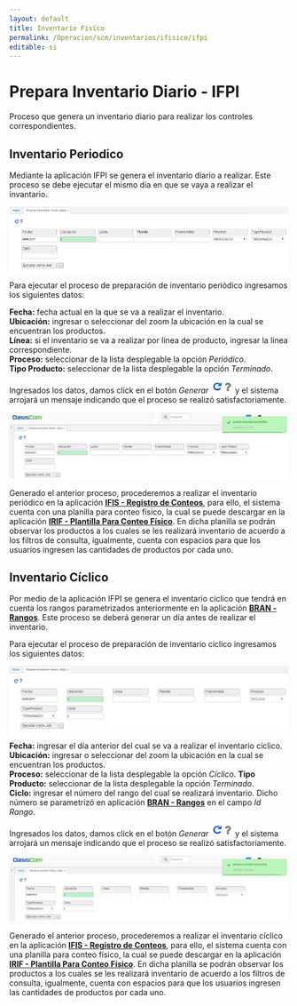```yaml
---
layout: default
title: Inventario Fisico
permalink: /Operacion/scm/inventarios/ifisico/ifpi
editable: si
---
```


# Prepara Inventario Diario - IFPI

Proceso que genera un inventario diario para realizar los controles correspondientes.  

## Inventario Periodico

Mediante la aplicación IFPI se genera el inventario diario a realizar. Este proceso se debe ejecutar el mismo día en que se vaya a realizar el invantario.  

![](ifpi1.png)

Para ejecutar el proceso de preparación de inventario periódico ingresamos los siguientes datos:  

**Fecha:** fecha actual en la que se va a realizar el inventario.  
**Ubicación:** ingresar o seleccionar del zoom la ubicación en la cual se encuentran los productos.  
**Línea:** si el inventario se va a realizar por línea de producto, ingresar la línea correspondiente.  
**Proceso:** seleccionar de la lista desplegable la opción _Periódico_.  
**Tipo Producto:** seleccionar de la lista desplegable la opción _Terminado_.  

Ingresados los datos, damos click en el botón _Generar_ ![](actualizar.png) y el sistema arrojará un mensaje indicando que el proceso se realizó satisfactoriamente.  

![](ifpi2.png)

Generado el anterior proceso, procederemos a realizar el inventario periódico en la aplicación [**IFIS - Registro de Conteos**](http://docs.oasiscom.com/Operacion/scm/inventarios/ifisico/ifis), para ello, el sistema cuenta con una planilla para conteo físico, la cual se puede descargar en la aplicación [**IRIF - Plantilla Para Conteo Físico**](http://docs.oasiscom.com/Operacion/scm/inventarios/ifisico/irif). En dicha planilla se podrán observar los productos a los cuales se les realizará inventario de acuerdo a los filtros de consulta, igualmente, cuenta con espacios para que los usuarios ingresen las cantidades de productos por cada uno.  


## Inventario Cíclico

Por medio de la aplicación IFPI se genera el inventario cíclico que tendrá en cuenta los rangos parametrizados anteriormente en la aplicación [**BRAN - Rangos**](http://docs.oasiscom.com/Operacion/common/btercer/bran). Este proceso se deberá generar un día antes de realizar el inventario.  

Para ejecutar el proceso de preparación de inventario cíclico ingresamos los siguientes datos:  

![](ifpic.png)

**Fecha:** ingresar el día anterior del cual se va a realizar el inventario cíclico.  
**Ubicación:** ingresar o seleccionar del zoom la ubicación en la cual se encuentran los productos.  
**Proceso:** seleccionar de la lista desplegable la opción _Cíclico_.
**Tipo Producto:** seleccionar de la lista desplegable la opción _Terminado_.  
**Ciclo:** ingresar el número del rango del cual se realizará inventario. Dicho número se parametrizó en aplicación  [**BRAN - Rangos**](http://docs.oasiscom.com/Operacion/common/btercer/bran) en el campo _Id Rango_.  

Ingresados los datos, damos click en el botón _Generar_ ![](actualizar.png) y el sistema arrojará un mensaje indicando que el proceso se realizó satisfactoriamente.  

![](ifpicp.png)

Generado el anterior proceso, procederemos a realizar el inventario cíclico en la aplicación [**IFIS - Registro de Conteos**](http://docs.oasiscom.com/Operacion/scm/inventarios/ifisico/ifis), para ello, el sistema cuenta con una planilla para conteo físico, la cual se puede descargar en la aplicación [**IRIF - Plantilla Para Conteo Físico**](http://docs.oasiscom.com/Operacion/scm/inventarios/ifisico/irif). En dicha planilla se podrán observar los productos a los cuales se les realizará inventario de acuerdo a los filtros de consulta, igualmente, cuenta con espacios para que los usuarios ingresen las cantidades de productos por cada uno.  







